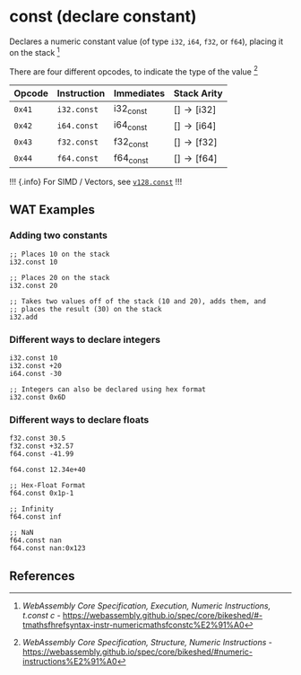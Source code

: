 
# const (declare constant)

Declares a numeric constant value (of type `i32`, `i64`, `f32`, or `f64`), placing it on the stack [^§4.4.1.1]

There are four different opcodes, to indicate the type of the value [^§2.4.1]



| Opcode | Instruction | Immediates    | Stack Arity |
|--------|-------------|---------------|-------------|
| `0x41` | `i32.const` | $\mathsf{i32}_\mathsf{const}$ | $[ ] \to [ \mathsf{i32} ]$ |
| `0x42` | `i64.const` | $\mathsf{i64}_\mathsf{const}$ | $[ ] \to [ \mathsf{i64} ]$ |
| `0x43` | `f32.const` | $\mathsf{f32}_\mathsf{const}$ | $[ ] \to [ \mathsf{f32} ]$ |
| `0x44` | `f64.const` | $\mathsf{f64}_\mathsf{const}$ | $[ ] \to [ \mathsf{f64} ]$ |

!!! {.info}
For SIMD / Vectors, see [`v128.const`](../simd/const.md)
!!!



## WAT Examples

### Adding two constants

```wasm
;; Places 10 on the stack
i32.const 10

;; Places 20 on the stack
i32.const 20

;; Takes two values off of the stack (10 and 20), adds them, and
;; places the result (30) on the stack
i32.add
```

### Different ways to declare integers

```wasm
i32.const 10
i32.const +20
i64.const -30

;; Integers can also be declared using hex format
i32.const 0x6D
```

### Different ways to declare floats

```wasm
f32.const 30.5
f32.const +32.57
f64.const -41.99

f64.const 12.34e+40

;; Hex-Float Format
f64.const 0x1p-1

;; Infinity
f64.const inf

;; NaN
f64.const nan
f64.const nan:0x123
```


## References

[^§2.4.1]: _WebAssembly Core Specification, Structure, Numeric Instructions_ - <https://webassembly.github.io/spec/core/bikeshed/#numeric-instructions%E2%91%A0>
[^§4.4.1.1]: _WebAssembly Core Specification, Execution, Numeric Instructions, t.const c_ - <https://webassembly.github.io/spec/core/bikeshed/#-tmathsfhrefsyntax-instr-numericmathsfconstc%E2%91%A0>

